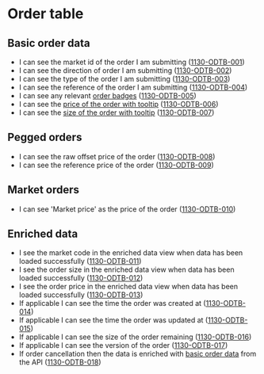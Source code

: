 # Order table

## Basic order data

- I can see the market id of the order I am submitting (<a name="1130-ODTB-001" href="#1130-ODTB-001">1130-ODTB-001</a>)
- I can see the direction of order I am submitting (<a name="1130-ODTB-002" href="#1130-ODTB-002">1130-ODTB-002</a>)
- I can see the type of the order I am submitting (<a name="1130-ODTB-003" href="#1130-ODTB-003">1130-ODTB-003</a>)
- I can see the reference of the order I am submitting (<a name="1130-ODTB-004" href="#1130-ODTB-004">1130-ODTB-004</a>)
- I can see any relevant [order badges](./1119-ORBD-order_badges.md) (<a name="1130-ODTB-005" href="#1130-ODTB-005">1130-ODTB-005</a>)
- I can see the [price of the order with tooltip](./1127-DECM-decimal_numbers.md) (<a name="1130-ODTB-006" href="#1130-ODTB-006">1130-ODTB-006</a>)
- I can see the [size of the order with tooltip](./1127-DECM-decimal_numbers.md) (<a name="1130-ODTB-007" href="#1130-ODTB-007">1130-ODTB-007</a>)

## Pegged orders

- I can see the raw offset price of the order (<a name="1130-ODTB-008" href="#1130-ODTB-008">1130-ODTB-008</a>)
- I can see the reference price of the order (<a name="1130-ODTB-009" href="#1130-ODTB-009">1130-ODTB-009</a>)

## Market orders

- I can see 'Market price' as the price of the order (<a name="1130-ODTB-010" href="#1130-ODTB-010">1130-ODTB-010</a>)

## Enriched data

- I see the market code in the enriched data view when data has been loaded successfully (<a name="1130-ODTB-011" href="#1130-ODTB-011">1130-ODTB-011</a>)
- I see the order size in the enriched data view when data has been loaded successfully (<a name="1130-ODTB-012" href="#1130-ODTB-012">1130-ODTB-012</a>)
- I see the order price in the enriched data view when data has been loaded successfully (<a name="1130-ODTB-013" href="#1130-ODTB-013">1130-ODTB-013</a>)
- If applicable I can see the time the order was created at (<a name="1130-ODTB-014" href="#1130-ODTB-014">1130-ODTB-014</a>)
- If applicable I can see the time the order was updated at (<a name="1130-ODTB-015" href="#1130-ODTB-015">1130-ODTB-015</a>)
- If applicable I can see the size of the order remaining (<a name="1130-ODTB-016" href="#1130-ODTB-016">1130-ODTB-016</a>)
- If applicable I can see the version of the order (<a name="1130-ODTB-017" href="#1130-ODTB-017">1130-ODTB-017</a>)
- If order cancellation then the data is enriched with [basic order data](#basic-order-data) from the API (<a name="1130-ODTB-018" href="#1130-ODTB-018">1130-ODTB-018</a>)
<!-- - If order amendment then the data is enriched with [basic order data](#basic-order-data) from the API (<a name="1130-ODTB-018" href="#1130-ODTB-018">1130-ODTB-018</a>) -->
